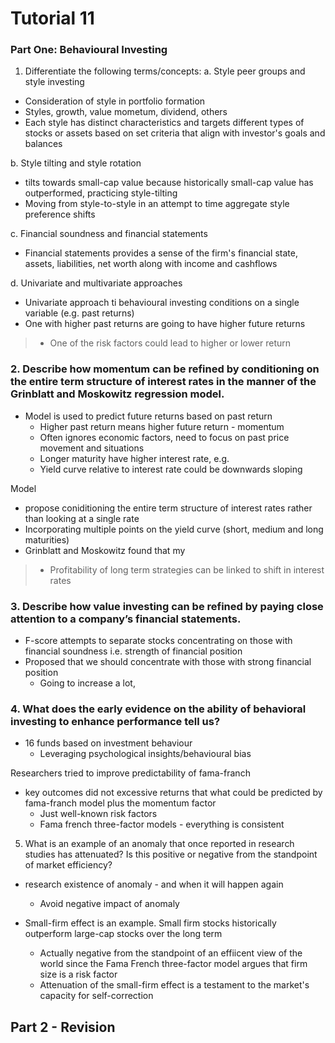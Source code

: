 # Tutorial 11

### Part One: Behavioural Investing
1. Differentiate the following terms/concepts:
a. Style peer groups and style investing

- Consideration of style in portfolio formation
- Styles, growth, value mometum, dividend, others
- Each style has distinct characteristics and targets different types of stocks or assets based on set criteria that align with investor's goals and balances

b. Style tilting and style rotation
- tilts towards small-cap value because historically small-cap value has outperformed, practicing style-tilting
- Moving from style-to-style in an attempt to time aggregate style preference shifts

c. Financial soundness and financial statements
- Financial statements provides a sense of the firm's financial state, assets, liabilities, net worth along with income and cashflows

d. Univariate and multivariate approaches
- Univariate approach ti behavioural investing conditions on a single variable (e.g. past returns)
- One with higher past returns are going to have higher future returns
> - One of the risk factors could lead to higher or lower return

### 2. Describe how momentum can be refined by conditioning on the entire term structure of interest rates in the manner of the Grinblatt and Moskowitz regression model.

- Model is used to predict future returns based on past return
  - Higher past return means higher future return - momentum
  - Often ignores economic factors, need to focus on past price movement and situations
  - Longer maturity have higher interest rate, e.g.
  - Yield curve relative to interest rate could be downwards sloping

Model
- propose coniditioning the entire term structure of interest rates rather than looking at a single rate
- Incorporating multiple points on the yield curve (short, medium and long maturities)
- Grinblatt and Moskowitz found that my 

> - Profitability of long term strategies can be linked to shift in interest rates


### 3. Describe how value investing can be refined by paying close attention to a company’s financial statements.

- F-score attempts to separate stocks concentrating on those with financial soundness i.e. strength of financial position
- Proposed that we should concentrate with those with strong financial position
  - Going to increase a lot, 


### 4. What does the early evidence on the ability of behavioral investing to enhance performance tell us?

- 16 funds based on investment behaviour
  - Leveraging psychological insights/behavioural bias

Researchers tried to improve predictability of fama-franch
- key outcomes did not excessive returns that what could be predicted by fama-franch model plus the momentum factor
  - Just well-known risk factors
  - Fama french three-factor models - everything is consistent

5. What is an example of an anomaly that once reported in research studies has attenuated?
Is this positive or negative from the standpoint of market efficiency?

- research existence of anomaly - and when it will happen again
  - Avoid negative impact of anomaly

- Small-firm effect is an example. Small firm stocks historically outperform large-cap stocks over the long term
  - Actually negative from the standpoint of an effiicent view of the world since the Fama French three-factor model argues that firm size is a risk factor
  - Attenuation of the small-firm effect is a testament to the market's capacity for self-correction

## Part 2 - Revision
